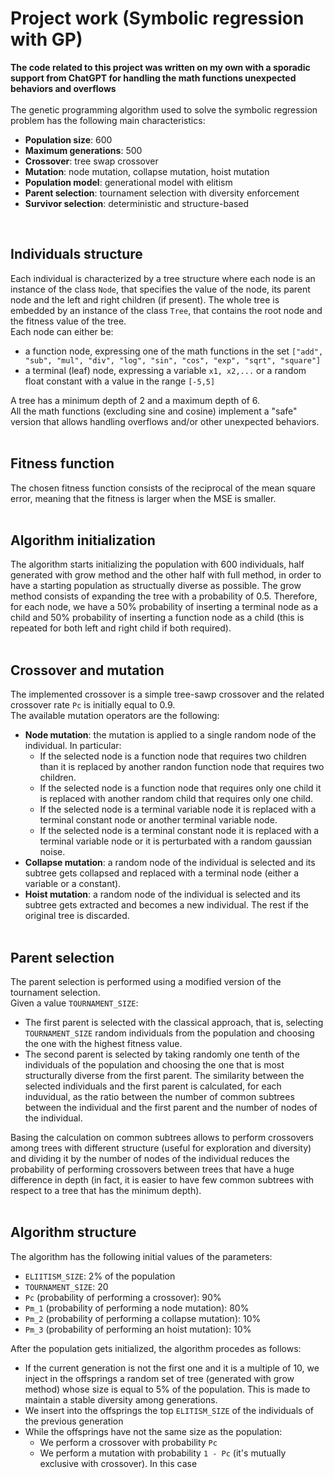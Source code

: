 # Project work (Symbolic regression with GP)
**The code related to this project was written on my own with a sporadic support from ChatGPT for handling the math functions unexpected behaviors and overflows**<br><br>
The genetic programming algorithm used to solve the symbolic regression problem has the following main characteristics:
- **Population size**: 600
- **Maximum generations**: 500
- **Crossover**: tree swap crossover
- **Mutation**: node mutation, collapse mutation, hoist mutation
- **Population model**: generational model with elitism
- **Parent selection**: tournament selection with diversity enforcement
- **Survivor selection**: deterministic and structure-based
<br>


## Individuals structure
Each individual is characterized by a tree structure where each node is an instance of the class `Node`, that specifies the value of the node, its parent node and the left and right children (if present).
The whole tree is embedded by an instance of the class `Tree`, that contains the root node and the fitness value of the tree.<br>
Each node can either be:
- a function node, expressing one of the math functions in the set `["add", "sub", "mul", "div", "log", "sin", "cos", "exp", "sqrt", "square"]`
- a terminal (leaf) node, expressing a variable `x1, x2,...` or a random float constant with a value in the range `[-5,5]`

A tree has a minimum depth of 2 and a maximum depth of 6.<br>
All the math functions (excluding sine and cosine) implement a "safe" version that allows handling overflows and/or other unexpected behaviors.<br><br>


## Fitness function
The chosen fitness function consists of the reciprocal of the mean square error, meaning that the fitness is larger when the MSE is smaller.<br><br>


## Algorithm initialization
The algorithm starts initializing the population with 600 individuals, half generated with grow method and the other half with full method, in order to have a starting population as structually diverse as possible.
The grow method consists of expanding the tree with a probability of 0.5. Therefore, for each node, we have a 50% probability of inserting a terminal node as a child and 50% probability of inserting a function node as a child (this is repeated for both left and right child if both required).<br><br>


## Crossover and mutation
The implemented crossover is a simple tree-sawp crossover and the related crossover rate `Pc` is initially equal to 0.9.<br>
The available mutation operators are the following:
- **Node mutation**: the mutation is applied to a single random node of the individual. In particular:
  - If the selected node is a function node that requires two children than it is replaced by another randon function node that requires two children.
  - If the selected node is a function node that requires only one child it is replaced with another random child that requires only one child.
  - If the selected node is a terminal variable node it is replaced with a terminal constant node or another terminal variable node.
  - If the selected node is a terminal constant node it is replaced with a terminal variable node or it is perturbated with a random gaussian noise.
- **Collapse mutation**: a random node of the individual is selected and its subtree gets collapsed and replaced with a terminal node (either a variable or a constant).
- **Hoist mutation**: a random node of the individual is selected and its subtree gets extracted and becomes a new individual. The rest if the original tree is discarded.<br><br>


## Parent selection
The parent selection is performed using a modified version of the tournament selection.<br>
Given a value `TOURNAMENT_SIZE`:
- The first parent is selected with the classical approach, that is, selecting `TOURNAMENT_SIZE` random individuals from the population and choosing the one with the highest fitness value.
- The second parent is selected by taking randomly one tenth of the individuals of the population and choosing the one that is most structurally diverse from the first parent. The similarity between the selected individuals and the first parent is calculated, for each induvidual, as the ratio between the number of common subtrees between the individual and the first parent and the number of nodes of the individual.

Basing the calculation on common subtrees allows to perform crossovers among trees with different structure (useful for exploration and diversity) and dividing it by the number of nodes of the individual reduces the probability of performing crossovers between trees that have a huge difference in depth (in fact, it is easier to have few common subtrees with respect to a tree that has the minimum depth).<br><br>


## Algorithm structure
The algorithm has the following initial values of the parameters:
- `ELIITISM_SIZE`: 2% of the population
- `TOURNAMENT_SIZE`: 20
- `Pc` (probability of performing a crossover): 90%
-  `Pm_1` (probability of performing a node mutation): 80%
-  `Pm_2` (probability of performing a collapse mutation): 10%
-  `Pm_3` (probability of performing an hoist mutation): 10%
  
After the population gets initialized, the algorithm procedes as follows:
- If the current generation is not the first one and it is a multiple of 10, we inject in the offsprings a random set of tree (generated with grow method) whose size is equal to 5% of the population. This is made to maintain a stable diversity among generations.
- We insert into the offsprings the top `ELITISM_SIZE` of the individuals of the previous generation
- While the offsprings have not the same size as the population:
  - We perform a crossover with probability `Pc`
  - We perform a mutation with probability `1 - Pc` (it's mutually exclusive with crossover). In this case 

